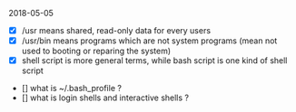 2018-05-05
- [x] /usr means shared, read-only data for every users
- [x] /usr/bin means programs which are not system programs (mean not used to booting or reparing the system)
- [x] shell script is more general terms, while bash script is one kind of shell script
- [] what is ~/.bash_profile ?
- [] what is login shells and interactive shells ?
